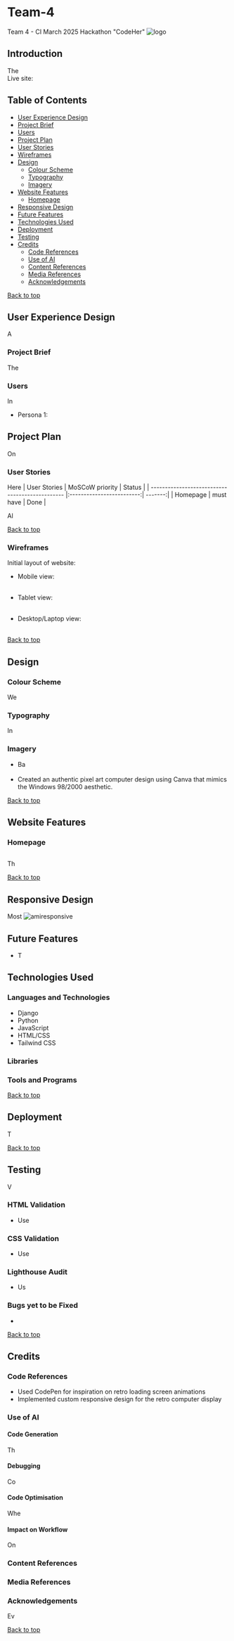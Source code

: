 # Team-4 <a id="top"/>
Team 4 - CI March 2025 Hackathon "CodeHer"
![logo]()


## Introduction
The <br>
Live site: []()

## Table of Contents
- [User Experience Design](#user-experience-design)
- [Project Brief](#project-brief)
- [Users](#users)
- [Project Plan](#project-plan)
- [User Stories](#user-stories)
- [Wireframes](#wireframes)
- [Design](#design)
    - [Colour Scheme](#colour-scheme)
    - [Typography](#typography)
    - [Imagery](#imagery)
- [Website Features](#website-features)
    - [Homepage](#homepage)
- [Responsive Design](#responsive-design)
- [Future Features](#future-features)
- [Technologies Used](#technologies-used)
- [Deployment](#deployment)
- [Testing](#testing)
- [Credits](#credits)
    - [Code References](code-references)
    - [Use of AI](use-of-ai)
    - [Content References](content-references)
    - [Media References](media-references)
    - [Acknowledgements](acknowledgements)

[Back to top](#top)

## User Experience Design
A 

### Project Brief
The 

### Users
In 
- Persona 1: 

## Project Plan
On 

### User Stories
Here 
| User Stories                                    | MoSCoW priority           |  Status |
| ----------------------------------------------- |:-------------------------:| -------:|
| Homepage                                        | must have                 |   Done  |


Al

[Back to top](#top)

### Wireframes
Initial layout of website:



- Mobile view:<br>
  <img src="">
  <img src="">
  
- Tablet view:<br>
  <img src=""> <img src="">
  
- Desktop/Laptop view:<br>
  <img src=""> <img src="">

[Back to top](#top)

## Design
### Colour Scheme
We 

### Typography
In


### Imagery
- Ba<br>
  <img src="">
- Created an authentic pixel art computer design using Canva that mimics the Windows 98/2000 aesthetic.

[Back to top](#top)

## Website Features
### Homepage
  <img src="">

Th


[Back to top](#top)

## Responsive Design
Most
![amiresponsive]()

## Future Features
- T

## Technologies Used
### Languages and Technologies
- Django
- Python
- JavaScript
- HTML/CSS
- Tailwind CSS


### Libraries


### Tools and Programs


[Back to top](#top)

## Deployment

T

[Back to top](#top)

## Testing
V

### HTML Validation
- Use

### CSS Validation

- Use


### Lighthouse Audit
- Us


### Bugs yet to be Fixed
- 

[Back to top](#top)

## Credits
### Code References
- Used CodePen for inspiration on retro loading screen animations
- Implemented custom responsive design for the retro computer display

### Use of AI
#### Code Generation
Th

#### Debugging
Co

#### Code Optimisation
Whe

#### Impact on Workflow
On

### Content References


### Media References


### Acknowledgements
Ev

[Back to top](#top)

